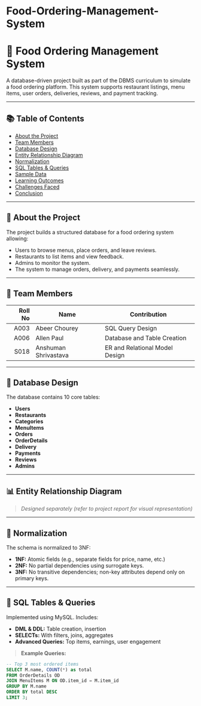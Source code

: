 # Food-Ordering-Management-System
# 🍔 Food Ordering Management System

A database-driven project built as part of the DBMS curriculum to simulate a food ordering platform. This system supports restaurant listings, menu items, user orders, deliveries, reviews, and payment tracking.

---

## 📚 Table of Contents
- [About the Project](#about-the-project)
- [Team Members](#team-members)
- [Database Design](#database-design)
- [Entity Relationship Diagram](#entity-relationship-diagram)
- [Normalization](#normalization)
- [SQL Tables & Queries](#sql-tables--queries)
- [Sample Data](#sample-data)
- [Learning Outcomes](#learning-outcomes)
- [Challenges Faced](#challenges-faced)
- [Conclusion](#conclusion)

---

## 📌 About the Project
The project builds a structured database for a food ordering system allowing:
- Users to browse menus, place orders, and leave reviews.
- Restaurants to list items and view feedback.
- Admins to monitor the system.
- The system to manage orders, delivery, and payments seamlessly.

---

## 👥 Team Members

| Roll No | Name                  | Contribution                     |
|--------:|-----------------------|----------------------------------|
| A003    | Abeer Chourey         | SQL Query Design                 |
| A006    | Allen Paul            | Database and Table Creation      |
| S018    | Anshuman Shrivastava | ER and Relational Model Design   |

---

## 🧱 Database Design

The database contains 10 core tables:
- **Users**
- **Restaurants**
- **Categories**
- **MenuItems**
- **Orders**
- **OrderDetails**
- **Delivery**
- **Payments**
- **Reviews**
- **Admins**

---

## 📊 Entity Relationship Diagram
> *Designed separately (refer to project report for visual representation)*

---

## 🧮 Normalization

The schema is normalized to 3NF:
- **1NF:** Atomic fields (e.g., separate fields for price, name, etc.)
- **2NF:** No partial dependencies using surrogate keys.
- **3NF:** No transitive dependencies; non-key attributes depend only on primary keys.

---

## 🧾 SQL Tables & Queries

Implemented using MySQL. Includes:
- **DML & DDL:** Table creation, insertion
- **SELECTs:** With filters, joins, aggregates
- **Advanced Queries:** Top items, earnings, user engagement

> **Example Queries:**
```sql
-- Top 3 most ordered items
SELECT M.name, COUNT(*) as total 
FROM OrderDetails OD 
JOIN MenuItems M ON OD.item_id = M.item_id 
GROUP BY M.name 
ORDER BY total DESC 
LIMIT 3;
